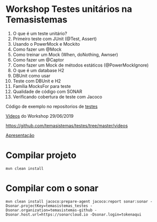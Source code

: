 # Workshop Testes unitários na Temasistemas

1. O que é um teste unitário?
2. Primeiro teste com JUnit (@Test, Assert)
3. Usando o PowerMock e Mockito
4. Como fazer um @Mock
5. Como treinar um Mock (When, doNothing, Awnser)
6. Como fazer um @Captor
7. Como fazer um Mock de métodos estáticos (@PowerMockIgnore)
8. O que é um database H2
9. DBUnit como usar
10. Teste com DBUnit e H2
11. Família MocksFor para teste
12. Qualidade de código com SONAR
13. Verificando cobertura de teste com Jacoco

Código de exemplo no repositorios de [testes](https://github.com/temasistemas/testes)

[Vídeos](https://github.com/temasistemas/testes/tree/master/videos) do Workshop 29/06/2019

https://github.com/temasistemas/testes/tree/master/videos

[Apresentação](https://github.com/temasistemas/testes/blob/master/Workshop%20Testes%20Unit%C3%A1rios.pptx)

# Compilar projeto

```
mvn clean install
```

# Compilar com o sonar
```
mvn clean install jacoco:prepare-agent jacoco:report sonar:sonar -Dsonar.projectKey=temasistemas_testes -Dsonar.organization=temasistemas-github -Dsonar.host.url=https://sonarcloud.io -Dsonar.login=tokenaqui
```
